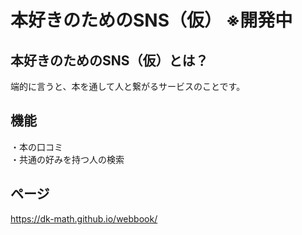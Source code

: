 # 本好きのためのSNS（仮） ※開発中

## 本好きのためのSNS（仮）とは？
端的に言うと、本を通して人と繋がるサービスのことです。

## 機能
・本の口コミ  
・共通の好みを持つ人の検索

## ページ
https://dk-math.github.io/webbook/

